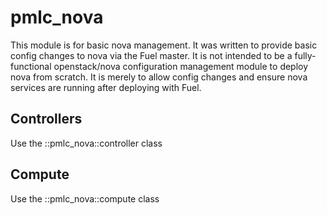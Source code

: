 # pmlc_nova
This module is for basic nova management.  It was written to provide basic config changes to nova via the Fuel master.  It is not intended to be a fully-functional openstack/nova configuration management module to deploy nova from scratch.  It is merely to allow config changes and ensure nova services are running after deploying with Fuel.

## Controllers
Use the ::pmlc_nova::controller class

## Compute
Use the ::pmlc_nova::compute class
